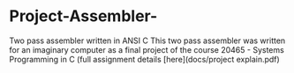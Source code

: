 # Project-Assembler-
Two pass assembler written in ANSI C
This two pass assembler was written for an imaginary computer as a final project of the course 20465 - Systems Programming in C (full assignment details [here](docs/project explain.pdf) 
